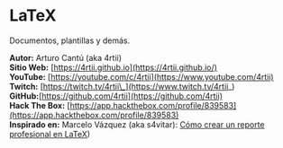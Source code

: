 # LaTeX
Documentos, plantillas y demás.

**Autor:** Arturo Cantú (aka 4rtii)  
**Sitio Web:** [https://4rtii.github.io](https://4rtii.github.io/)  
**YouTube:** [https://youtube.com/c/4rtii](https://www.youtube.com/4rtii)  
**Twitch:** [https://twitch.tv/4rtii\_](https://www.twitch.tv/4rtii_)  
**GitHub:**[https://github.com/4rtii](https://github.com/4rtii)  
**Hack The Box:** [https://app.hackthebox.com/profile/839583](https://app.hackthebox.com/profile/839583)  
**Inspirado en:** Marcelo Vázquez (aka s4vitar): [Cómo crear un reporte profesional en LaTeX](https://youtube.com/watch?v=riNRHoEOBeU))
